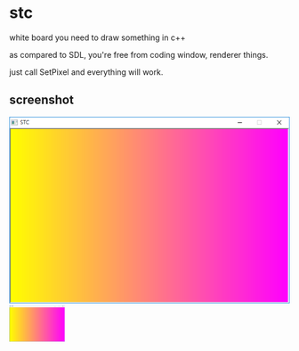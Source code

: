 # stc
white board you need to draw something in c++

as compared to SDL, you're free from coding window, renderer things.

just call SetPixel and everything will work.

## screenshot
![Screenshot](Untitled-1.png)
<img src="Untitled-1.png" width="100">


